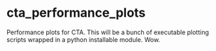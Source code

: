 # cta_performance_plots
Performance plots for CTA. This will be a bunch of executable plotting scripts wrapped in a python
installable module. Wow.

